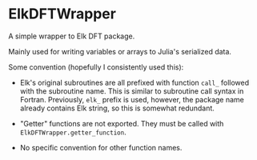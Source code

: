 # ElkDFTWrapper

A simple wrapper to Elk DFT package.

Mainly used for writing variables or arrays to Julia's serialized data.

Some convention (hopefully I consistently used this):

- Elk's original subroutines are all prefixed with function `call_` followed with
  the subroutine name. This is similar to subroutine call syntax in Fortran.
  Previously, `elk_` prefix is used, however, the package name already contains Elk
  string, so this is somewhat redundant.

- "Getter" functions are not exported.
  They must be called with `ElkDFTWrapper.getter_function`.

- No specific convention for other function names.

